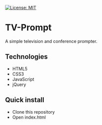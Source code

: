 
[![License: MIT](https://img.shields.io/badge/License-MIT-yellow.svg)](https://opensource.org/licenses/MIT)
# TV-Prompt
A simple television and conference prompter. 
## Technologies
* HTML5
* CSS3
* JavaScript
* jQuery
## Quick install
* Clone this repository
* Open index.html
